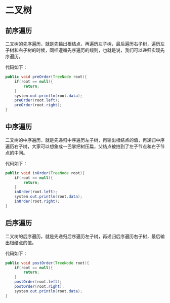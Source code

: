 # 二叉树

## 前序遍历

二叉树的先序遍历，就是先输出根结点，再遍历左子树，最后遍历右子树，遍历左子树和右子树的时候，同样遵循先序遍历的规则，也就是说，我们可以递归实现先序遍历。

代码如下：

```java
public void preOrder(TreeNode root){
    if(root == null){
        return;
    }
    system.out.println(root.data);
    preOrder(root.left);
    preOrder(root.right);
}
```

## 中序遍历

二叉树的中序遍历，就是先递归中序遍历左子树，再输出根结点的值，再递归中序遍历右子树，大家可以想象成一巴掌把树压扁，父结点被拍到了左子节点和右子节点的中间。

代码如下：

```java
public void inOrder(TreeNode root){
    if(root == null){
        return;
    }
    inOrder(root.left);
    system.out.println(root.data);
    inOrder(root.right);
}
```

## 后序遍历

二叉树的后序遍历，就是先递归后序遍历左子树，再递归后序遍历右子树，最后输出根结点的值。

代码如下：

```java
public void postOrder(TreeNode root){
    if(root == null){
        return;
    }
    postOrder(root.left);
    postOrder(root.right);
    system.out.println(root.data);
}
```

